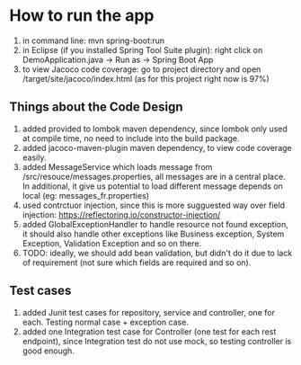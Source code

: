How to run the app
==================
1) in command line: mvn spring-boot:run
2) in Eclipse (if you installed Spring Tool Suite plugin): right click on DemoApplication.java -> Run as -> Spring Boot App
2) to view Jacoco code coverage: go to project directory and open /target/site/jacoco/index.html (as for this project right now is 97%) 

## Things about the Code Design
1) added <scope>provided</scope> to lombok maven dependency, since lombok only used at compile time, no need to include into the build package.
2) added jacoco-maven-plugin maven dependency, to view code coverage easily.
3) added MessageService which loads message from /src/resouce/messages.properties, all messages are in a central place. In additional, it give us potential to load different message depends on local (eg: messages_fr.properties) 
4) used contrctuor injection, since this is more sugguested way over field injection: https://reflectoring.io/constructor-injection/
5) added GlobalExceptionHandler to handle resource not found exception, it should also handle other exceptions like Business exception, System Exception, Validation Exception and so on there. 
6) TODO: ideally, we should add bean validation, but didn't do it due to lack of requirement (not sure which fields are required and so on).

## Test cases
1) added Junit test cases for repository, service and controller, one for each. Testing normal case + exception case.
2) added one Integration test case for Controller (one test for each rest endpoint), since Integration test do not use mock, so testing controller is good enough.
